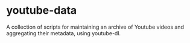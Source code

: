 # youtube-data
A collection of scripts for maintaining an archive of Youtube videos and aggregating their metadata, using youtube-dl.
